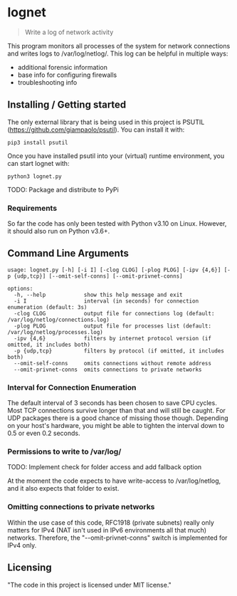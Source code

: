 # lognet
> Write a log of network activity

This program monitors all processes of the system for network connections and writes logs to /var/log/netlog/. This log can be helpful in multiple ways:
- additional forensic information
- base info for configuring firewalls
- troubleshooting info

## Installing / Getting started
The only external library that is being used in this project is PSUTIL (https://github.com/giampaolo/psutil). You can install it with:
```commandline
pip3 install psutil
```
Once you have installed psutil into your (virtual) runtime environment, you can start lognet with:
```commandline
python3 lognet.py
```

TODO: Package and distribute to PyPi

### Requirements
So far the code has only been tested with Python v3.10 on Linux. However, it should also run on Python v3.6+.

## Command Line Arguments
```commandline
usage: lognet.py [-h] [-i I] [-clog CLOG] [-plog PLOG] [-ipv {4,6}] [-p {udp,tcp}] [--omit-self-conns] [--omit-privnet-conns]

options:
  -h, --help            show this help message and exit
  -i I                  interval (in seconds) for connection enumeration (default: 3s)
  -clog CLOG            output file for connections log (default: /var/log/netlog/connections.log)
  -plog PLOG            output file for processes list (default: /var/log/netlog/processes.log)
  -ipv {4,6}            filters by internet protocol version (if omitted, it includes both)
  -p {udp,tcp}          filters by protocol (if omitted, it includes both)
  --omit-self-conns     omits connections without remote address
  --omit-privnet-conns  omits connections to private networks 
```

### Interval for Connection Enumeration
The default interval of 3 seconds has been chosen to save CPU cycles. Most TCP connections survive longer than that and will still be caught. For UDP packages there is a good chance of missing those though. Depending on your host's hardware, you might be able to tighten the interval down to 0.5 or even 0.2 seconds.

### Permissions to write to /var/log/
TODO: Implement check for folder access and add fallback option

At the moment the code expects to have write-access to /var/log/netlog, and it also expects that folder to exist.

### Omitting connections to private networks
Within the use case of this code, RFC1918 (private subnets) really only matters for IPv4 (NAT isn't used in IPv6 environments all that much) networks. Therefore, the "--omit-privnet-conns" switch is implemented for IPv4 only. 

## Licensing
"The code in this project is licensed under MIT license."

